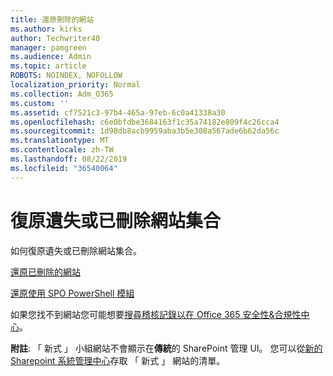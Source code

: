 ```yaml
---
title: 還原刪除的網站
ms.author: kirks
author: Techwriter40
manager: pamgreen
ms.audience: Admin
ms.topic: article
ROBOTS: NOINDEX, NOFOLLOW
localization_priority: Normal
ms.collection: Adm_O365
ms.custom: ''
ms.assetid: cf7521c3-97b4-465a-97eb-6c0a41338a30
ms.openlocfilehash: c6e0bfdbe3684163f1c35a74182e809f4c26cca4
ms.sourcegitcommit: 1d98db8acb9959aba3b5e308a567ade6b62da56c
ms.translationtype: MT
ms.contentlocale: zh-TW
ms.lasthandoff: 08/22/2019
ms.locfileid: "36540064"
---
```

# <a name="recover-missing-or-deleted-site-collections"></a>復原遺失或已刪除網站集合

如何復原遺失或已刪除網站集合。

[還原已刪除的網站](https://docs.microsoft.com/sharepoint/restore-deleted-site-collection)

[還原使用 SPO PowerShell 模組](https://support.office.com/article/Introduction-to-the-SharePoint-Online-Management-Shell-C16941C3-19B4-4710-8056-34C034493429)

如果您找不到網站您可能想要[搜尋稽核記錄以在 Office 365 安全性&amp;合規性中心](https://docs.microsoft.com/office365/securitycompliance/search-the-audit-log-in-security-and-compliance)。

**附註**: 「 新式 」 小組網站不會顯示在**傳統**的 SharePoint 管理 UI。 您可以從[新的 Sharepoint 系統管理中心](https://docs.microsoft.com/sharepoint/get-started-new-admin-center)存取 「 新式 」 網站的清單。


